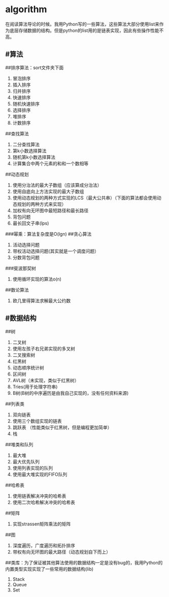 algorithm
=========

在阅读算法导论的时候。我用Python写的一些算法，这些算法大部分使用list来作为底层存储数据的结构。但是python的list用的是链表实现，因此有些操作性能不高。

#算法
-------------
##排序算法：sort文件夹下面
1.  冒泡排序
2.  插入排序
3.  归并排序
4.  快速排序
5.  随机快速排序
6.  选择排序
7.  堆排序
8.  计数排序


##查找算法
1.  二分查找算法
2.  第k小数选择算法
3.  随机第k小数选择算法
4.  计算集合中两个元素的和和一个数相等

##动态规划
1.  使用分治法的最大子数组（应该算成分治法）
2.  使用自底向上方法实现的最大子数组
3.  使用动态规划的两种方式实现的LCS（最大公共串）（下面的算法都会使用动态规划的两种方式来实现）
4.  加权有向无环图中最短路径和最长路径
5.  背包问题
6.  最长回文子串(lps)

###幂乘：算法复杂度是O(lgn)
##贪心算法
1.  活动选择问题
2.  带权活动选择问题(其实就是一个调度问题）
3.  分数背包问题

###斐波那契树
1.  使用循环实现的算法o(n)

##数论算法
1.  欧几里得算法求解最大公约数


#数据结构
------------
##树
1.  二叉树
2.  使用左孩子右兄弟实现的多叉树
3.  二叉搜索树
4.  红黑树
5.  动态顺序统计树
6.  区间树
7.  AVL树（未实现，类似于红黑树）
8.  Tries(用于处理字符串)
9.  B树(B树的中序遍历是由我自己实现的，没有任何资料来源)

##列表类
1.  双向链表
2.  使用三个数组实现的链表
3.  跳跃表 （性能类似于红黑树，但是编程更加简单）
4.  栈

##堆类和队列
1.  最大堆
2.  最大优先队列
3.  使用列表实现的队列
4.  使用最大堆实现的FIFO队列

##哈希表
1.  使用链表解决冲突的哈希表
2.  使用二次哈希解决冲突的哈希表

##矩阵
1.  实现strassen矩阵乘法的矩阵

##图
1.  深度遍历，广度遍历和拓扑排序
2.  带权有向无环图的最大路径（动态规划自下而上）


##类库：为了保证被其他算法使用的数据结构一定是没有bug的，我用Python的内置类型实现实现了一些常用的数据结构(lib)
1.  Stack
2.  Queue
3.  Set





